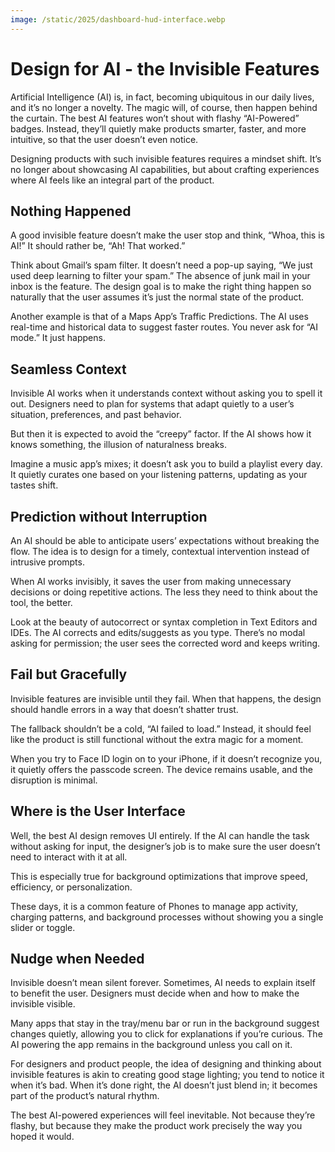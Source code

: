 ```yaml
---
image: /static/2025/dashboard-hud-interface.webp
---
```


# Design for AI - the Invisible Features

Artificial Intelligence (AI) is, in fact, becoming ubiquitous in our daily lives, and it’s no longer a novelty. The magic will, of course, then happen behind the curtain. The best AI features won’t shout with flashy “AI-Powered” badges. Instead, they’ll quietly make products smarter, faster, and more intuitive, so that the user doesn’t even notice.

Designing products with such invisible features requires a mindset shift. It’s no longer about showcasing AI capabilities, but about crafting experiences where AI feels like an integral part of the product.

## Nothing Happened

A good invisible feature doesn’t make the user stop and think, “Whoa, this is AI!” It should rather be, “Ah! That worked.”

Think about Gmail’s spam filter. It doesn’t need a pop-up saying, “We just used deep learning to filter your spam.” The absence of junk mail in your inbox is the feature. The design goal is to make the right thing happen so naturally that the user assumes it’s just the normal state of the product.

Another example is that of a Maps App’s Traffic Predictions. The AI uses real-time and historical data to suggest faster routes. You never ask for “AI mode.” It just happens.

## Seamless Context

Invisible AI works when it understands context without asking you to spell it out. Designers need to plan for systems that adapt quietly to a user’s situation, preferences, and past behavior.

But then it is expected to avoid the “creepy” factor. If the AI shows how it knows something, the illusion of naturalness breaks.

Imagine a music app’s mixes; it doesn’t ask you to build a playlist every day. It quietly curates one based on your listening patterns, updating as your tastes shift.

## Prediction without Interruption

An AI  should be able to anticipate users’ expectations without breaking the flow. The idea is to design for a timely, contextual intervention instead of intrusive prompts.

When AI works invisibly, it saves the user from making unnecessary decisions or doing repetitive actions. The less they need to think about the tool, the better.

Look at the beauty of autocorrect or syntax completion in Text Editors and IDEs. The AI corrects and edits/suggests as you type. There’s no modal asking for permission; the user sees the corrected word and keeps writing.

## Fail but Gracefully

Invisible features are invisible until they fail. When that happens, the design should handle errors in a way that doesn’t shatter trust.

The fallback shouldn’t be a cold, “AI failed to load.” Instead, it should feel like the product is still functional without the extra magic for a moment.

When you try to Face ID login on to your iPhone, if it doesn’t recognize you, it quietly offers the passcode screen. The device remains usable, and the disruption is minimal.

## Where is the User Interface

Well, the best AI design removes UI entirely. If the AI can handle the task without asking for input, the designer’s job is to make sure the user doesn’t need to interact with it at all.

This is especially true for background optimizations that improve speed, efficiency, or personalization.

These days, it is a common feature of Phones to manage app activity, charging patterns, and background processes without showing you a single slider or toggle.

## Nudge when Needed

Invisible doesn’t mean silent forever. Sometimes, AI needs to explain itself to benefit the user. Designers must decide when and how to make the invisible visible.

Many apps that stay in the tray/menu bar or run in the background suggest changes quietly, allowing you to click for explanations if you’re curious. The AI powering the app remains in the background unless you call on it.

For designers and product people, the idea of designing and thinking about invisible features is akin to creating good stage lighting; you tend to notice it when it’s bad. When it’s done right, the AI doesn’t just blend in; it becomes part of the product’s natural rhythm.

The best AI-powered experiences will feel inevitable. Not because they’re flashy, but because they make the product work precisely the way you hoped it would.